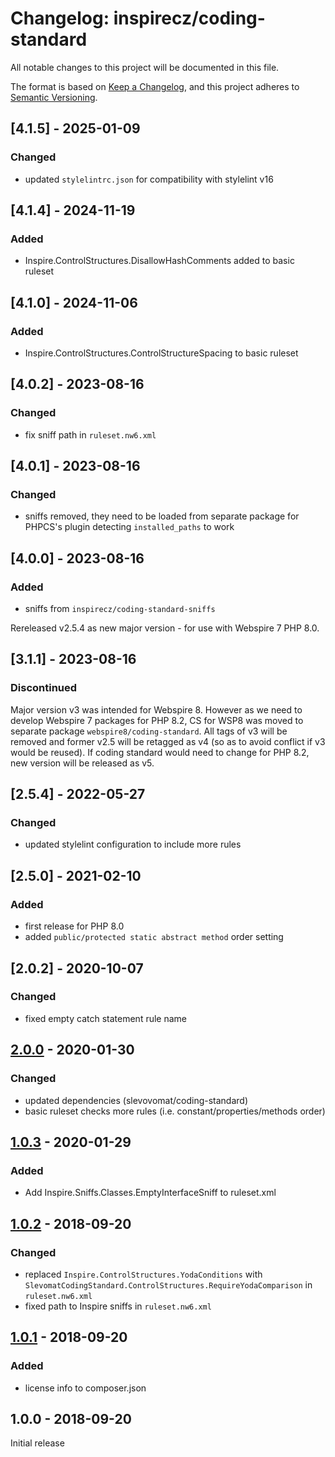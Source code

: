 # Changelog: inspirecz/coding-standard
All notable changes to this project will be documented in this file.

The format is based on [Keep a Changelog](https://keepachangelog.com/en/1.0.0/),
and this project adheres to [Semantic Versioning](https://semver.org/spec/v2.0.0.html).

## [4.1.5] - 2025-01-09
### Changed
- updated `stylelintrc.json` for compatibility with stylelint v16

## [4.1.4] - 2024-11-19
### Added
- Inspire.ControlStructures.DisallowHashComments added to basic ruleset

## [4.1.0] - 2024-11-06
### Added
- Inspire.ControlStructures.ControlStructureSpacing to basic ruleset

## [4.0.2] - 2023-08-16
### Changed
- fix sniff path in `ruleset.nw6.xml`

## [4.0.1] - 2023-08-16
### Changed
- sniffs removed, they need to be loaded from separate package for PHPCS's plugin detecting `installed_paths` to work

## [4.0.0] - 2023-08-16
### Added
- sniffs from `inspirecz/coding-standard-sniffs`

Rereleased v2.5.4 as new major version - for use with Webspire 7 PHP 8.0.


## [3.1.1] - 2023-08-16
### Discontinued
Major version v3 was intended for Webspire 8. However as we need to develop Webspire 7 packages for PHP 8.2, CS for WSP8 was moved to separate package `webspire8/coding-standard`.
All tags of v3 will be removed and former v2.5 will be retagged as v4 (so as to avoid conflict if v3 would be reused).
If coding standard would need to change for PHP 8.2, new version will be released as v5.

## [2.5.4] - 2022-05-27
### Changed
- updated stylelint configuration to include more rules

## [2.5.0] - 2021-02-10
### Added
- first release for PHP 8.0
- added `public/protected static abstract method` order setting

## [2.0.2] - 2020-10-07
### Changed
- fixed empty catch statement rule name

## [2.0.0] - 2020-01-30
### Changed
- updated dependencies (slevovomat/coding-standard)
- basic ruleset checks more rules (i.e. constant/properties/methods order)

## [1.0.3] - 2020-01-29
### Added
- Add Inspire.Sniffs.Classes.EmptyInterfaceSniff to ruleset.xml

## [1.0.2] - 2018-09-20
### Changed
- replaced `Inspire.ControlStructures.YodaConditions` with `SlevomatCodingStandard.ControlStructures.RequireYodaComparison` in `ruleset.nw6.xml`
- fixed path to Inspire sniffs in `ruleset.nw6.xml`

## [1.0.1] - 2018-09-20
### Added
- license info to composer.json

## 1.0.0 - 2018-09-20
Initial release

[2.0.0]: https://github.com/InspireCZ/coding-standard/compare/2.0.0..1.0.3
[1.0.3]: https://github.com/InspireCZ/coding-standard/compare/1.0.3..1.0.2
[1.0.2]: https://github.com/InspireCZ/coding-standard/compare/1.0.2..1.0.1
[1.0.1]: https://github.com/InspireCZ/coding-standard/compare/1.0.1..1.0.0
